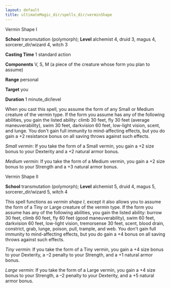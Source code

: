 ```yaml
---
layout: default
title: ultimateMagic_dir/spells_dir/verminShape
---
```

Vermin Shape I

**School** transmutation (polymorph); **Level** alchemist 4, druid 3, magus 4, sorcerer_dir/wizard 4, witch 3

**Casting Time** 1 standard action

**Components** V, S, M (a piece of the creature whose form you plan to assume)

**Range** personal

**Target** you

**Duration** 1 minute_dir/level

When you cast this spell, you assume the form of any Small or Medium creature of the vermin type. If the form you assume has any of the following abilities, you gain the listed ability: climb 30 feet, fly 30 feet (average maneuverability), swim 30 feet, darkvision 60 feet, low-light vision, scent, and lunge. You don't gain full immunity to mind-affecting effects, but you do gain a +2 resistance bonus on all saving throws against such effects.

_Small vermin_: If you take the form of a Small vermin, you gain a +2 size bonus to your Dexterity and a +2 natural armor bonus.

_Medium vermin_: If you take the form of a Medium vermin, you gain a +2 size bonus to your Strength and a +3 natural armor bonus.

Vermin Shape II

**School** transmutation (polymorph); **Level** alchemist 5, druid 4, magus 5, sorcerer_dir/wizard 5, witch 4

This spell functions as _vermin shape I_, except it also allows you to assume the form of a Tiny or Large creature of the vermin type. If the form you assume has any of the following abilities, you gain the listed ability: burrow 30 feet, climb 60 feet, fly 60 feet (good maneuverability), swim 60 feet, darkvision 60 feet, low-light vision, tremorsense 30 feet, scent, blood drain, constrict, grab, lunge, poison, pull, trample, and web. You don't gain full immunity to mind-affecting effects, but you do gain a +4 bonus on all saving throws against such effects.

_Tiny vermin_: If you take the form of a Tiny vermin, you gain a +4 size bonus to your Dexterity, a –2 penalty to your Strength, and a +1 natural armor bonus.

_Large vermin_: If you take the form of a Large vermin, you gain a +4 size bonus to your Strength, a –2 penalty to your Dexterity, and a +5 natural armor bonus.

